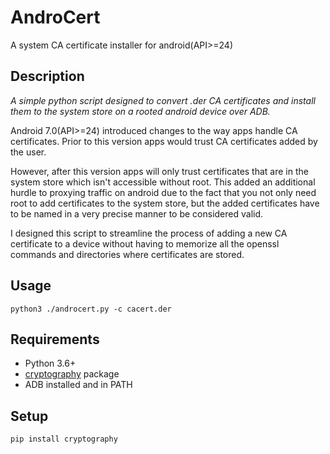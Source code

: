 # AndroCert
A system CA certificate installer for android(API>=24)
## Description
*A simple python script designed to convert .der CA certificates and install them to the system store on a rooted android device over ADB.*

Android 7.0(API>=24) introduced changes to the way apps handle CA certificates. Prior to this version apps would trust CA certificates added by the user.

   However, after this version apps will only trust certificates that are in the system store which isn't accessible without root. This added an additional
hurdle to proxying traffic on android due to the fact that you not only need root to add certificates to the system store, but the added certificates
have to be named in a very precise manner to be considered valid.

I designed this script to streamline the process of adding a new CA certificate to
a device without having to memorize all the openssl commands and directories where certificates are stored.

## Usage
```
python3 ./androcert.py -c cacert.der
```
## Requirements
* Python 3.6+
* [cryptography](https://pypi.org/project/cryptography/) package
* ADB installed and in PATH

## Setup
```
pip install cryptography
```
